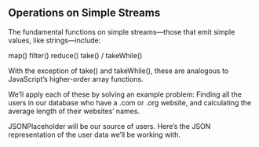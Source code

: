 ## Operations on Simple Streams
The fundamental functions on simple streams—those that emit simple values, like strings—include:

map()
filter()
reduce()
take() / takeWhile()

With the exception of take() and takeWhile(), these are analogous to JavaScript’s higher-order array functions.

We’ll apply each of these by solving an example problem: Finding all the users in our database who have a .com or .org website, and calculating the average length of their websites’ names.

JSONPlaceholder will be our source of users. Here’s the JSON representation of the user data we’ll be working with.